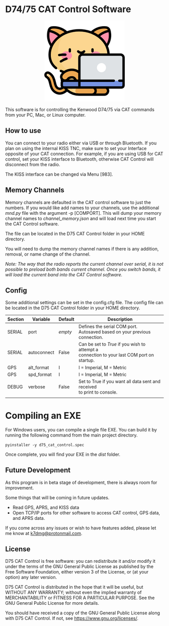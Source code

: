 # D74/75 CAT Control Software

<p align="center">
<img src="./icon.png" />
</p>

This software is for controlling the Kenwood D74/75 via CAT commands from your PC, Mac, or Linux computer.

## How to use
You can connect to your radio either via USB or through Bluetooth. If you plan on using the internal KISS TNC, make sure to set your Interface opposite of your CAT connection. For example, if you are using USB for CAT control, set your KISS interface to Bluetooth, otherwise CAT Control will disconnect from the radio.

The KISS interface can be changed via Menu [983].

## Memory Channels
Memory channels are defaulted in the CAT control software to just the numbers. If you would like add names to your channels, use the additional <i>mnd.py</i> file with the 
argument -p [COMPORT]. This will dump your memory channel names to <i>channel_memory.json</i> and will load next time you start the CAT Control software.

The file can be located in the D75 CAT Control folder in your HOME directory.

You will need to dump the memory channel names if there is any addition, removal, or name change of the channel.

<i>Note: The way that the radio reports the current channel over serial, it is not possible to preload both bands current channel. Once you switch bands, it will load the current band into the CAT Control software.</i>

## Config
Some additional settings can be set in the config.cfg file. The config file can be located in the D75 CAT Control folder in your HOME directory.

| Section | Variable    | Default      | Description |
|---------|-------------|--------------|-------------|
| SERIAL  | port        | <i>empty</i> | Defines the serial COM port.<br/>Autosaved based on your previous connection. |
| SERIAL  | autoconnect | False        | Can be set to <i>True</i> if you wish to attempt a<br/>connection to your last COM port on startup. |
| GPS     | alt_format  | I            | I = Imperial, M = Metric |
| GPS     | spd_format  | I            | I = Imperial, M = Metric |
| DEBUG   | verbose     | False        | Set to True if you want all data sent and received<br/>to print to console. |
|||||

# Compiling an EXE
For Windows users, you can compile a single file EXE. You can build it by running the following command from the main project directory. 

    pyinstaller -y d75_cat_control.spec

Once complete, you will find your EXE in the <i>dist</i> folder.


## Future Development
As this program is in beta stage of development, there is always room for improvement.

Some things that will be coming in future updates.
* Read GPS, APRS, and KISS data
* Open TCP/IP ports for other software to access CAT control, GPS data, and APRS data.

If you come across any issues or wish to have features added, please let me know at <a href="mailto:k7dmg@protonmail.com">k7dmg@protonmail.com</a>.

## License

D75 CAT Control is free software: you can redistribute it and/or modify it under the terms of the GNU General Public License as published by the Free Software Foundation, either version 3 of the License, or (at your option) any later version.

D75 CAT Control is distributed in the hope that it will be useful, but WITHOUT ANY WARRANTY; without even the implied warranty of MERCHANTABILITY or FITNESS FOR A PARTICULAR PURPOSE. See the GNU General Public License for more details.

You should have received a copy of the GNU General Public License along with D75 CAT Control. If not, see <https://www.gnu.org/licenses/>.